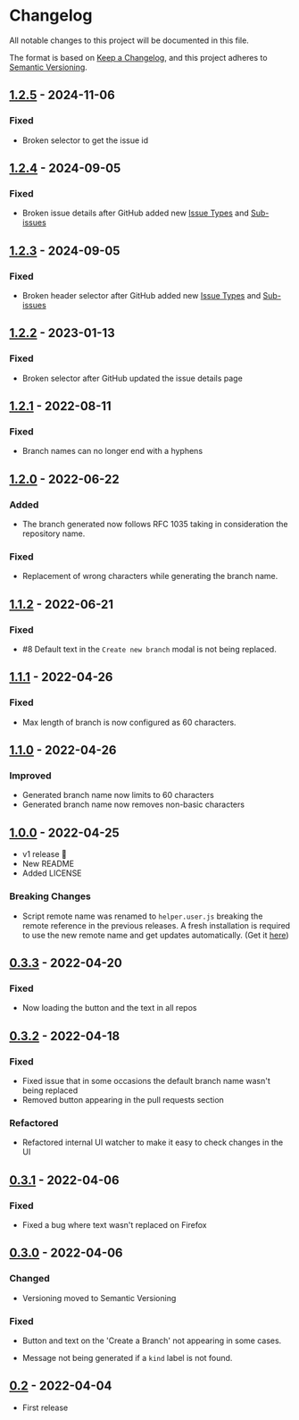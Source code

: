 # Changelog
All notable changes to this project will be documented in this file.

The format is based on [Keep a Changelog](https://keepachangelog.com/en/1.0.0/),
and this project adheres to [Semantic Versioning](https://semver.org/spec/v2.0.0.html).

## [1.2.5] - 2024-11-06

### Fixed

- Broken selector to get the issue id

## [1.2.4] - 2024-09-05

### Fixed

- Broken issue details after GitHub added new [Issue Types](https://github.com/orgs/community/discussions/112806) and [Sub-issues](https://github.com/orgs/community/discussions/131957)

## [1.2.3] - 2024-09-05

### Fixed

- Broken header selector after GitHub added new [Issue Types](https://github.com/orgs/community/discussions/112806) and [Sub-issues](https://github.com/orgs/community/discussions/131957)

## [1.2.2] - 2023-01-13

### Fixed

- Broken selector after GitHub updated the issue details page

## [1.2.1] - 2022-08-11

### Fixed

- Branch names can no longer end with a hyphens

## [1.2.0] - 2022-06-22

### Added

- The branch generated now follows RFC 1035 taking in consideration the repository name.

### Fixed

- Replacement of wrong characters while generating the branch name.

## [1.1.2] - 2022-06-21

### Fixed

- #8 Default text in the `Create new branch` modal is not being replaced.

## [1.1.1] - 2022-04-26

### Fixed

- Max length of branch is now configured as 60 characters.

## [1.1.0] - 2022-04-26

### Improved

- Generated branch name now limits to 60 characters
- Generated branch name now removes non-basic characters

## [1.0.0] - 2022-04-25

- v1 release 🥳
- New README
- Added LICENSE

### Breaking Changes

- Script remote name was renamed to `helper.user.js` breaking the remote reference in the previous releases.
A fresh installation is required to use the new remote name and get updates automatically. (Get it [here](https://raw.githubusercontent.com/m4rii0/github-helper/stable/src/helper.user.js))

## [0.3.3] - 2022-04-20

### Fixed

- Now loading the button and the text in all repos

## [0.3.2] - 2022-04-18

### Fixed

- Fixed issue that in some occasions the default branch name wasn't being replaced
- Removed button appearing in the pull requests section

### Refactored

- Refactored internal UI watcher to make it easy to check changes in the UI

## [0.3.1] - 2022-04-06

### Fixed

- Fixed a bug where text wasn't replaced on Firefox

## [0.3.0] - 2022-04-06

### Changed

- Versioning moved to Semantic Versioning

### Fixed

- Button and text on the 'Create a Branch' not appearing in some cases.

- Message not being generated if a `kind` label is not found.

## [0.2] - 2022-04-04

- First release

[1.2.5]: https://github.com/m4rii0/github-helper/tree/1.2.5
[1.2.4]: https://github.com/m4rii0/github-helper/tree/1.2.4
[1.2.3]: https://github.com/m4rii0/github-helper/tree/1.2.3
[1.2.2]: https://github.com/m4rii0/github-helper/tree/1.2.2
[1.2.1]: https://github.com/m4rii0/github-helper/tree/1.2.1
[1.2.0]: https://github.com/m4rii0/github-helper/tree/1.2.0
[1.1.2]: https://github.com/m4rii0/github-helper/tree/1.1.2
[1.1.1]: https://github.com/m4rii0/github-helper/tree/1.1.1
[1.1.0]: https://github.com/m4rii0/github-helper/tree/1.1.0
[1.0.0]: https://github.com/m4rii0/github-helper/tree/1.0.0
[0.3.3]: https://github.com/m4rii0/github-helper/tree/0.3.3
[0.3.2]: https://github.com/m4rii0/github-helper/tree/0.3.2
[0.3.1]: https://github.com/m4rii0/github-helper/tree/0.3.1
[0.3.0]: https://github.com/m4rii0/github-helper/tree/0.3.0
[0.2]: https://github.com/m4rii0/github-helper/tree/0.2
